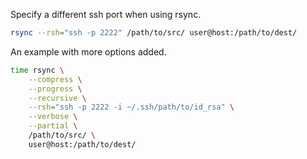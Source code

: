 Specify a different ssh port when using rsync.
```sh
rsync --rsh="ssh -p 2222" /path/to/src/ user@host:/path/to/dest/
```

An example with more options added.
```sh
time rsync \
    --compress \
    --progress \
    --recursive \
    --rsh="ssh -p 2222 -i ~/.ssh/path/to/id_rsa" \
    --verbose \
    --partial \
    /path/to/src/ \
    user@host:/path/to/dest/
```